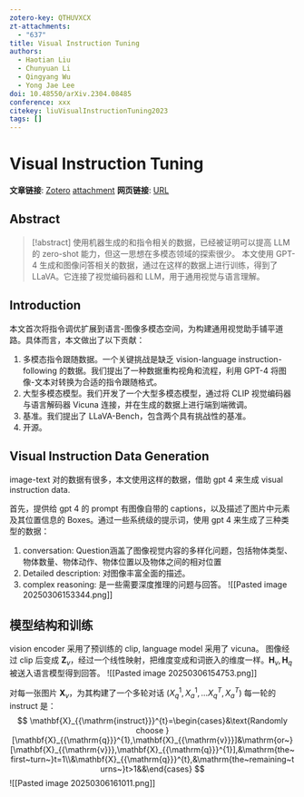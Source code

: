 ```yaml
---
zotero-key: QTHUVXCX
zt-attachments:
  - "637"
title: Visual Instruction Tuning
authors:
  - Haotian Liu
  - Chunyuan Li
  - Qingyang Wu
  - Yong Jae Lee
doi: 10.48550/arXiv.2304.08485
conference: xxx
citekey: liuVisualInstructionTuning2023
tags: []
---
```

# Visual Instruction Tuning

**文章链接**: [Zotero](zotero://select/library/items/QTHUVXCX) [attachment](<file:///home/ilot/Documents/Zotero/storage/VA2JBC42/Liu%20%E7%AD%89%20-%202023%20-%20Visual%20Instruction%20Tuning.pdf>)
**网页链接**: [URL](http://arxiv.org/abs/2304.08485)
## Abstract

>[!abstract]
> 使用机器生成的和指令相关的数据，已经被证明可以提高 LLM 的 zero-shot 能力，但这一思想在多模态领域的探索很少。
> 本文使用 GPT-4 生成和图像问答相关的数据，通过在这样的数据上进行训练，得到了 LLaVA。它连接了视觉编码器和 LLM，用于通用视觉与语言理解。

## Introduction
本文首次将指令调优扩展到语言-图像多模态空间，为构建通用视觉助手铺平道路。具体而言，本文做出了以下贡献：  
1. 多模态指令跟随数据。一个关键挑战是缺乏 vision-language instruction-following 的数据。我们提出了一种数据重构视角和流程，利用 GPT-4 将图像-文本对转换为合适的指令跟随格式。  
2. 大型多模态模型。我们开发了一个大型多模态模型，通过将 CLIP 视觉编码器与语言解码器 Vicuna 连接，并在生成的数据上进行端到端微调。
3. 基准。我们提出了 LLaVA-Bench，包含两个具有挑战性的基准。
4. 开源。

## Visual Instruction Data Generation
image-text 对的数据有很多，本文使用这样的数据，借助 gpt 4 来生成 visual instruction data.

首先，提供给 gpt 4 的 prompt 有图像自带的 captions，以及描述了图片中元素及其位置信息的 Boxes。通过一些系统级的提示词，使用 gpt 4 来生成了三种类型的数据：
1. conversation: Question涵盖了图像视觉内容的多样化问题，包括物体类型、物体数量、物体动作、物体位置以及物体之间的相对位置
2. Detailed description: 对图像丰富全面的描述。
3. complex reasoning: 是一些需要深度推理的问题与回答。
![[Pasted image 20250306153344.png]]

## 模型结构和训练
vision encoder 采用了预训练的 clip, language model 采用了 vicuna。
图像经过 clip 后变成 $\mathbf{Z}_{v}$，经过一个线性映射，把维度变成和词嵌入的维度一样。$\mathbf{H}_{v},\mathbf{H}_{q}$ 被送入语言模型得到回答。
![[Pasted image 20250306154753.png]]

对每一张图片 $\mathbf{X}_{v}$，为其构建了一个多轮对话 $(X_{q}^{1},X_{a}^{1},\dots X_{q}^{T},X_{a}^{T})$
每一轮的 instruct 是：
$$
\mathbf{X}_{{\mathrm{instruct}}}^{t}=\begin{cases}&\text{Randomly choose }[\mathbf{X}_{{\mathrm{q}}}^{1},\mathbf{X}_{{\mathrm{v}}}]&\mathrm{or~}[\mathbf{X}_{{\mathrm{v}}},\mathbf{X}_{{\mathrm{q}}}^{1}],&\mathrm{the~first~turn~}t=1\\&\mathbf{X}_{{\mathrm{q}}}^{t},&\mathrm{the~remaining~turns~}t>1&&\end{cases}
$$![[Pasted image 20250306161011.png]]